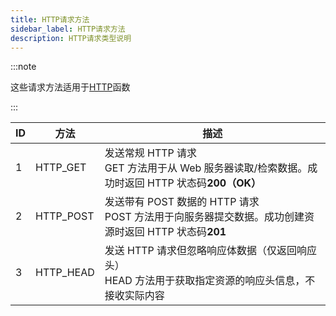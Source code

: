 ```yaml
---
title: HTTP请求方法
sidebar_label: HTTP请求方法
description: HTTP请求类型说明
---
```


:::note

这些请求方法适用于[HTTP](../functions/HTTP)函数

:::

| ID  | 方法      | 描述                                                                                                      |
| --- | --------- | --------------------------------------------------------------------------------------------------------- |
| 1   | HTTP_GET  | 发送常规 HTTP 请求<br />GET 方法用于从 Web 服务器读取/检索数据。成功时返回 HTTP 状态码**200（OK）​**​     |
| 2   | HTTP_POST | 发送带有 POST 数据的 HTTP 请求<br />POST 方法用于向服务器提交数据。成功创建资源时返回 HTTP 状态码**201**​ |
| 3   | HTTP_HEAD | 发送 HTTP 请求但忽略响应体数据（仅返回响应头）<br />HEAD 方法用于获取指定资源的响应头信息，不接收实际内容 |
